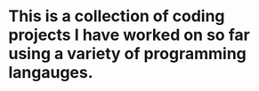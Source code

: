 # This is a collection of coding projects I have worked on so far using a variety of programming langauges. 
